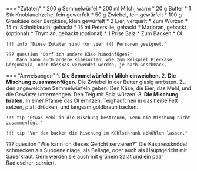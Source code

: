 === "Zutaten"
    * 200 g Semmelwürfel
    * 200 ml Milch, warm
    * 20 g Butter
    * 1 Stk Knoblauchzehe, fein gewürfelt
    * 50 g Zwiebel, fein gewürfelt
    * 100 g Graukäse oder Bergkäse, klein gewürfelt
    * 2 Eier, verquirlt
    * Zum Würzen
        * 15 ml Schnittlauch, gehackt
        * 15 ml Petersilie, gehackt
        * Marjoran, gehackt (optional)
        * Thymian, gehackt (optional)
        * 1 Prise Salz
    * Zum Backen
        * Öl

    !!! info "Diese Zutaten sind für vier (4) Personen geeignet."

    ??? question "Darf ich andere Käse hineinfügen?"
        Mann kann auch andere Käsesorten, wie zum Beispiel Bierkäse, Gorgonzola, oder Rässkas verwendet werden, je nach Geschmack.

=== "Anweisungen"
    1. **Die Semmelwürfel in Milch einweichen.**
    2. **Die Mischung zusammenfügen.** Die Zwiebel in der Butter glasig anrösten. Zu den angeweichten Semmelwürfeln geben. Den Käse, die Eier, das Mehl, und die Gewürze untermengen. Den Teig mit Salz würzen.
    3. **Die Mischung braten.** In einer Pfanne das Öl erhitzen. Teighäufchen in das heiße Fett setzen, platt drücken, und langsam goldbraun backen.

    !!! tip "Etwas Mehl in die Mischung bestreuen, wenn die Mischung nicht zusammenfügt."

    !!! tip "Vor dem backen die Mischung im Kühlschrank abkühlen lassen."

??? question "Wie kann ich dieses Gericht servieren?"
    Die Kaspressknödel schmecken als Suppeneinlage, als Beilage, oder auch als Hauptgericht mit Sauerkraut. Gern werden sie auch mit grünem Salat und ein paar Radieschen serviert.

[^chefkoch]:
    silvi0400. ["Kaspressknödel."](https://www.chefkoch.de/rezepte/366141122128509/Kaspressknoedel.html). *Chef Koch.* 23 Juli 2015.
[^gutekueche]:
    ["Kaspressknödel."](https://www.gutekueche.at/kaspressknoedel-rezept-2152) *Gute Kueche.* 27 Februar 2015.
[^thack]:
    Hack, Thomas.
